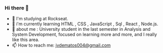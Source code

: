 ### Hi there 👋


- 🌱 I'm studying at Rockseat.
- 👯 i'm currently learning HTML , CSS , JavaScript , Sql , React , Node.js.
- 💬 about me : University student in the last semester in Analysis and System Development, focused on learning more and more, and I really like this area.
- 📫 How to reach me: jvdematos004@gmail.com


